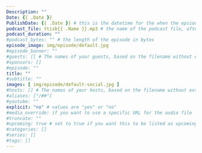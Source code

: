 ```yaml
---
Description: ""
Date: {{ .Date }}
PublishDate: {{ .Date }} # this is the datetime for the when the epsiode was published. This will default to Date if it is not set. Example is "2016:-25T04:09:45-05:00"
podcast_file: ttisb{{ .Name }}.mp3 # the name of the podcast file, after the media prefix.
podcast_duration: ""
#podcast_bytes: "" # the length of the episode in bytes
episode_image: img/episode/default.jpg
#episode_banner: ""
#guests: [] # The names of your guests, based on the filename without extension.
#sponsors: []
#episode: ""
title: ""
#subtitle: ""
images: [ img/episode/default-social.jpg ]
#hosts: [] # The names of your hosts, based on the filename without extension.
#aliases: ["/##"]
#youtube: ""
explicit: "no" # values are "yes" or "no"
#media_override: if you want to use a specific URL for the audio file
#truncate: ""
#upcoming: true # set to true if you want this to be listed as upcoming, etc, etc
#categories: []
#series: []
#tags: []
---
```

